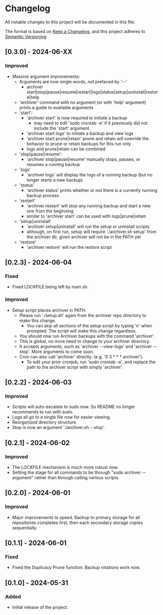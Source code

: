 # Changelog

All notable changes to this project will be documented in this file.

The format is based on [Keep a Changelog](https://keepachangelog.com/en/1.0.0/), and this project adheres to [Semantic Versioning](https://semver.org/spec/v2.0.0.html).

## [0.3.0] - 2024-06-XX
### Improved
- Massive argument improvements:
  - Arguments are now single words, not prefaced by '--'
    - archiver start|stop|pause|resume|restart|logs|status|setup|uninstall|restore|help
  - 'archiver' command with no argument (or with 'help' argument) prints a guide to available arguments
  - 'start':
    - 'archiver start' is now required to initiate a backup
      - may need to edit 'sudo crontab -e' if it previously did not include the 'start' argument
    - 'archiver start logs' to initiate a backup and view logs
    - 'archiver start prune|retain' prune and retain will override the behavior to prune or retain backups for this run only
    - logs and prune|retain can be combined
  - 'stop|pause|resume':
    - 'archiver stop|pause|resume' manually stops, pauses, or resumes a running backup
  - 'logs'
    - 'archiver logs' will display the logs of a running backup (but no longer starts a new backup)
  - 'status'
    - 'archiver status' prints whether or not there is a currently running backup process
  - 'restart'
    - 'archiver restart' will stop any running backup and start a new one from the beginning
    - similar to 'archiver start' can be used with logs|prune|retain
  - 'setup|uninstall'
    - 'archiver setup|uninstall' will run the setup or uninstall scripts
    - although, on first run, setup will require './archiver.sh setup' from the archiver dir, given archiver will not be in the PATH yet
  - 'restore'
    - 'archiver restore' will run the restore script

## [0.2.3] - 2024-06-04
### Fixed
- Fixed LOCKFILE being left by main.sh.

### Improved
- Setup script places archiver in PATH.
  - Please run './setup.sh' again from the archiver repo directory to make this change.
    - You can skip all sections of the setup script by typing 'n' when prompted. The script will make this change regardless.
  - You should now run Archiver backups with the command 'archiver'.
  - This is global, no more need to change to your archiver directory.
  - It accepts arguments, such as 'archiver --view-logs' and 'archiver --stop'. More arguments to come soon.
  - Cron can also call 'archiver' directly: (e.g. '0 3 * * * archiver').
    - To edit your prior cronjob, run 'sudo crontab -e', and replace the path to the archiver script with simply 'archiver'.

## [0.2.2] - 2024-06-03
### Improved
- Scripts will auto-escalate to sudo now. So README no longer recommends to run with sudo.
- Logs all go to a single file now for easier viewing.
- Reorganized directory structure.
- Stop is now an argument './archiver.sh --stop'.

## [0.2.1] - 2024-06-02
### Improved
- The LOCKFILE mechanism is much more robust now.
- Setting the stage for all commands to be through "sudo archiver --argument" rather than through calling various scripts.

## [0.2.0] - 2024-06-01
### Improved
- Major improvements to speed. Backup to primary storage for all repositories completes first, then each secondary storage copies sequentially.

## [0.1.1] - 2024-06-01
### Fixed
- Fixed the Duplicacy Prune function. Backup rotations work now.

## [0.1.0] - 2024-05-31
### Added
- Initial release of the project.
